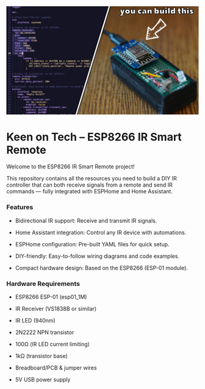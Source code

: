 <div>
    <center>
        <img src="./images/yt_thumbnail.jpg" />
    </center>
</div>

# Keen on Tech – ESP8266 IR Smart Remote

Welcome to the ESP8266 IR Smart Remote project!

This repository contains all the resources you need to build a DIY IR controller that can both receive signals from a remote and send IR commands — fully integrated with ESPHome and Home Assistant.

### Features

- Bidirectional IR support: Receive and transmit IR signals.

- Home Assistant integration: Control any IR device with automations.

- ESPHome configuration: Pre-built YAML files for quick setup.

- DIY-friendly: Easy-to-follow wiring diagrams and code examples.

- Compact hardware design: Based on the ESP8266 (ESP-01 module).

### Hardware Requirements

- ESP8266 ESP-01 (esp01_1M)

- IR Receiver (VS1838B or similar)

- IR LED (940nm)

- 2N2222 NPN transistor

- 100Ω (IR LED current limiting)

- 1kΩ (transistor base)

- Breadboard/PCB & jumper wires

- 5V USB power supply
